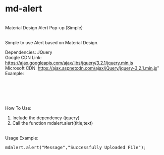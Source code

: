 # md-alert
<br>Material Design Alert Pop-up (Simple)

<br>Simple to use Alert based on Material Design.

Dependencies: JQuery
<br>Google CDN Link: https://ajax.googleapis.com/ajax/libs/jquery/3.2.1/jquery.min.js
<br>Microsoft CDN: https://ajax.aspnetcdn.com/ajax/jQuery/jquery-3.2.1.min.js"
<br>Example:
<br>
<pre>
<!--
<head>
<script src="https://ajax.googleapis.com/ajax/libs/jquery/3.2.1/jquery.min.js"></script>
</head>
-->
</pre>
<br>
<br>
<br>How To Use:
<br>
<ol>
  <li>Include the dependency (jquery)</li>
  <li>Call the function mdalert.alert(title,text)</li>
</ol>
<br>Usage Example:
<br>
<pre>
mdalert.alert("Message","Successfully Uploaded File");
</pre>
